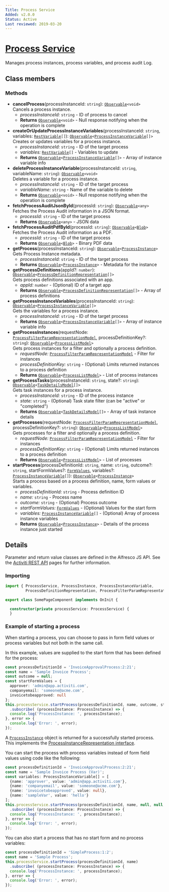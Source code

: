 ```yaml
---
Title: Process Service
Added: v2.0.0
Status: Active
Last reviewed: 2019-03-20
---
```


# [Process Service](../../../lib/process-services/process-list/services/process.service.ts "Defined in process.service.ts")

Manages process instances, process variables, and process audit Log. 

## Class members

### Methods

-   **cancelProcess**(processInstanceId: `string`): [`Observable`](http://reactivex.io/documentation/observable.html)`<void>`<br/>
    Cancels a process instance.
    -   _processInstanceId:_ `string`  - ID of process to cancel
    -   **Returns** [`Observable`](http://reactivex.io/documentation/observable.html)`<void>` - Null response notifying when the operation is complete
-   **createOrUpdateProcessInstanceVariables**(processInstanceId: `string`, variables: [`RestVariable`](https://github.com/Alfresco/alfresco-js-api/blob/development/src/api/activiti-rest-api/docs/RestVariable.md)`[]`): [`Observable`](http://reactivex.io/documentation/observable.html)`<`[`ProcessInstanceVariable`](../../../lib/process-services/process-list/models/process-instance-variable.model.ts)`[]>`<br/>
    Creates or updates variables for a process instance.
    -   _processInstanceId:_ `string`  - ID of the target process
    -   _variables:_ [`RestVariable`](https://github.com/Alfresco/alfresco-js-api/blob/development/src/api/activiti-rest-api/docs/RestVariable.md)`[]`  - Variables to update
    -   **Returns** [`Observable`](http://reactivex.io/documentation/observable.html)`<`[`ProcessInstanceVariable`](../../../lib/process-services/process-list/models/process-instance-variable.model.ts)`[]>` - Array of instance variable info
-   **deleteProcessInstanceVariable**(processInstanceId: `string`, variableName: `string`): [`Observable`](http://reactivex.io/documentation/observable.html)`<void>`<br/>
    Deletes a variable for a process instance.
    -   _processInstanceId:_ `string`  - ID of the target process
    -   _variableName:_ `string`  - Name of the variable to delete
    -   **Returns** [`Observable`](http://reactivex.io/documentation/observable.html)`<void>` - Null response notifying when the operation is complete
-   **fetchProcessAuditJsonById**(processId: `string`): [`Observable`](http://reactivex.io/documentation/observable.html)`<any>`<br/>
    Fetches the Process Audit information in a JSON format.
    -   _processId:_ `string`  - ID of the target process
    -   **Returns** [`Observable`](http://reactivex.io/documentation/observable.html)`<any>` - JSON data
-   **fetchProcessAuditPdfById**(processId: `string`): [`Observable`](http://reactivex.io/documentation/observable.html)`<`[`Blob`](https://developer.mozilla.org/en-US/docs/Web/API/Blob)`>`<br/>
    Fetches the Process Audit information as a PDF.
    -   _processId:_ `string`  - ID of the target process
    -   **Returns** [`Observable`](http://reactivex.io/documentation/observable.html)`<`[`Blob`](https://developer.mozilla.org/en-US/docs/Web/API/Blob)`>` - Binary PDF data
-   **getProcess**(processInstanceId: `string`): [`Observable`](http://reactivex.io/documentation/observable.html)`<`[`ProcessInstance`](../../../lib/process-services/process-list/models/process-instance.model.ts)`>`<br/>
    Gets Process Instance metadata.
    -   _processInstanceId:_ `string`  - ID of the target process
    -   **Returns** [`Observable`](http://reactivex.io/documentation/observable.html)`<`[`ProcessInstance`](../../../lib/process-services/process-list/models/process-instance.model.ts)`>` - Metadata for the instance
-   **getProcessDefinitions**(appId?: `number`): [`Observable`](http://reactivex.io/documentation/observable.html)`<`[`ProcessDefinitionRepresentation`](https://github.com/Alfresco/alfresco-js-api/blob/development/src/api/activiti-rest-api/docs/ProcessDefinitionRepresentation.md)`[]>`<br/>
    Gets process definitions associated with an app.
    -   _appId:_ `number`  - (Optional) ID of a target app
    -   **Returns** [`Observable`](http://reactivex.io/documentation/observable.html)`<`[`ProcessDefinitionRepresentation`](https://github.com/Alfresco/alfresco-js-api/blob/development/src/api/activiti-rest-api/docs/ProcessDefinitionRepresentation.md)`[]>` - Array of process definitions
-   **getProcessInstanceVariables**(processInstanceId: `string`): [`Observable`](http://reactivex.io/documentation/observable.html)`<`[`ProcessInstanceVariable`](../../../lib/process-services/process-list/models/process-instance-variable.model.ts)`[]>`<br/>
    Gets the variables for a process instance.
    -   _processInstanceId:_ `string`  - ID of the target process
    -   **Returns** [`Observable`](http://reactivex.io/documentation/observable.html)`<`[`ProcessInstanceVariable`](../../../lib/process-services/process-list/models/process-instance-variable.model.ts)`[]>` - Array of instance variable info
-   **getProcessInstances**(requestNode: [`ProcessFilterParamRepresentationModel`](../../../lib/process-services/process-list/models/filter-process.model.ts), processDefinitionKey?: `string`): [`Observable`](http://reactivex.io/documentation/observable.html)`<`[`ProcessListModel`](../../../lib/process-services/process-list/models/process-list.model.ts)`>`<br/>
    Gets process instances for a filter and optionally a process definition.
    -   _requestNode:_ [`ProcessFilterParamRepresentationModel`](../../../lib/process-services/process-list/models/filter-process.model.ts)  - Filter for instances
    -   _processDefinitionKey:_ `string`  - (Optional) Limits returned instances to a process definition
    -   **Returns** [`Observable`](http://reactivex.io/documentation/observable.html)`<`[`ProcessListModel`](../../../lib/process-services/process-list/models/process-list.model.ts)`>` - List of process instances
-   **getProcessTasks**(processInstanceId: `string`, state?: `string`): [`Observable`](http://reactivex.io/documentation/observable.html)`<`[`TaskDetailsModel`](../../../lib/process-services/task-list/models/task-details.model.ts)`[]>`<br/>
    Gets task instances for a process instance.
    -   _processInstanceId:_ `string`  - ID of the process instance
    -   _state:_ `string`  - (Optional) Task state filter (can be "active" or "completed")
    -   **Returns** [`Observable`](http://reactivex.io/documentation/observable.html)`<`[`TaskDetailsModel`](../../../lib/process-services/task-list/models/task-details.model.ts)`[]>` - Array of task instance details
-   **getProcesses**(requestNode: [`ProcessFilterParamRepresentationModel`](../../../lib/process-services/process-list/models/filter-process.model.ts), processDefinitionKey?: `string`): [`Observable`](http://reactivex.io/documentation/observable.html)`<`[`ProcessListModel`](../../../lib/process-services/process-list/models/process-list.model.ts)`>`<br/>
    Gets processes for a filter and optionally a process definition.
    -   _requestNode:_ [`ProcessFilterParamRepresentationModel`](../../../lib/process-services/process-list/models/filter-process.model.ts)  - Filter for instances
    -   _processDefinitionKey:_ `string`  - (Optional) Limits returned instances to a process definition
    -   **Returns** [`Observable`](http://reactivex.io/documentation/observable.html)`<`[`ProcessListModel`](../../../lib/process-services/process-list/models/process-list.model.ts)`>` - List of processes
-   **startProcess**(processDefinitionId: `string`, name: `string`, outcome?: `string`, startFormValues?: [`FormValues`](../../../lib/core/form/components/widgets/core/form-values.ts), variables?: [`ProcessInstanceVariable`](../../../lib/process-services/process-list/models/process-instance-variable.model.ts)`[]`): [`Observable`](http://reactivex.io/documentation/observable.html)`<`[`ProcessInstance`](../../../lib/process-services/process-list/models/process-instance.model.ts)`>`<br/>
    Starts a process based on a process definition, name, form values or variables.
    -   _processDefinitionId:_ `string`  - Process definition ID
    -   _name:_ `string`  - Process name
    -   _outcome:_ `string`  - (Optional) Process outcome
    -   _startFormValues:_ [`FormValues`](../../../lib/core/form/components/widgets/core/form-values.ts)  - (Optional) Values for the start form
    -   _variables:_ [`ProcessInstanceVariable`](../../../lib/process-services/process-list/models/process-instance-variable.model.ts)`[]`  - (Optional) Array of process instance variables
    -   **Returns** [`Observable`](http://reactivex.io/documentation/observable.html)`<`[`ProcessInstance`](../../../lib/process-services/process-list/models/process-instance.model.ts)`>` - Details of the process instance just started

## Details

Parameter and return value classes are defined in the Alfresco JS API. See the
[Activiti REST API](https://github.com/Alfresco/alfresco-js-api/tree/master/src/alfresco-activiti-rest-api)
pages for further information.

### Importing

```ts
import { ProcessService, ProcessInstance, ProcessInstanceVariable, 
         ProcessDefinitionRepresentation, ProcessFilterParamRepresentationModel, TaskDetailsModel } from '@alfresco/adf-process-services';

export class SomePageComponent implements OnInit {

  constructor(private processService: ProcessService) {
  }
```

### Example of starting a process

When starting a process, you can choose to pass in form field values or process variables
but not both in the same call.

In this example, values are supplied to the start form that has been defined for the process:

```ts
const processDefinitionId = 'InvoiceApprovalProcess:2:21';
const name = 'Sample Invoice Process';
const outcome = null;
const startFormValues = {
  approver: 'admin@app.activiti.com',
  companyemail: 'someone@acme.com',
  invoicetobeapproved: null
};
this.processService.startProcess(processDefinitionId, name, outcome, startFormValues)
  .subscribe( (processInstance: ProcessInstance) => {
  console.log('ProcessInstance: ', processInstance);
}, error => {
  console.log('Error: ', error);
});
```

A [`ProcessInstance`](../../../lib/process-services/process-list/models/process-instance.model.ts) object is returned for a successfully started process. This implements the
[ProcessInstanceRepresentation interface](https://github.com/Alfresco/alfresco-js-api/blob/master/src/alfresco-activiti-rest-api/docs/ProcessInstanceRepresentation.md).

You can start the process with process variables instead of form field values using
code like the following:

```ts
const processDefinitionId = 'InvoiceApprovalProcess:2:21';
const name = 'Sample Invoice Process (Var)';
const variables: ProcessInstanceVariable[] = [
  {name: 'approver', value: 'admin@app.activiti.com'},
  {name: 'companyemail', value: 'someone@acme.com'},
  {name: 'invoicetobeapproved', value: null},
  {name: 'sampleVar', value: 'hello'}
];
this.processService.startProcess(processDefinitionId, name, null, null, variables)
  .subscribe( (processInstance: ProcessInstance) => {
  console.log('ProcessInstance: ', processInstance);
}, error => {
  console.log('Error: ', error);
});
```

You can also start a process that has no start form and no process variables:

```ts
const processDefinitionId = 'SimpleProcess:1:2';
const name = 'Sample Process';
this.processService.startProcess(processDefinitionId, name)
  .subscribe( (processInstance: ProcessInstance) => {
  console.log('ProcessInstance: ', processInstance);
}, error => {
  console.log('Error: ', error);
});
```
